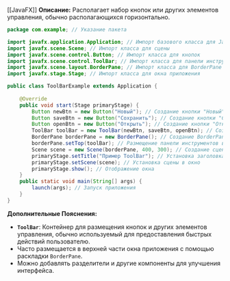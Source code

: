 [[JavaFX]]
**Описание:** Располагает набор кнопок или других элементов управления, обычно располагающихся горизонтально.

```java ignore
package com.example; // Указание пакета

import javafx.application.Application; // Импорт базового класса для JavaFX-приложений
import javafx.scene.Scene; // Импорт класса для сцены
import javafx.scene.control.Button; // Импорт класса для кнопок
import javafx.scene.control.ToolBar; // Импорт класса для панели инструментов
import javafx.scene.layout.BorderPane; // Импорт класса для BorderPane
import javafx.stage.Stage; // Импорт класса для окна приложения

public class ToolBarExample extends Application {
    
    @Override
    public void start(Stage primaryStage) {
        Button newBtn = new Button("Новый"); // Создание кнопки "Новый"
        Button saveBtn = new Button("Сохранить"); // Создание кнопки "Сохранить"
        Button openBtn = new Button("Открыть"); // Создание кнопки "Открыть"
        ToolBar toolBar = new ToolBar(newBtn, saveBtn, openBtn); // Создание панели инструментов с кнопками
        BorderPane borderPane = new BorderPane(); // Создание BorderPane
        borderPane.setTop(toolBar); // Размещение панели инструментов в верхней части
        Scene scene = new Scene(borderPane, 400, 300); // Создание сцены с BorderPane и размером
        primaryStage.setTitle("Пример ToolBar"); // Установка заголовка окна
        primaryStage.setScene(scene); // Установка сцены в окно
        primaryStage.show(); // Отображение окна
    }
    public static void main(String[] args) {
        launch(args); // Запуск приложения
    }
}
```

**Дополнительные Пояснения:**

- **`ToolBar`**: Контейнер для размещения кнопок и других элементов управления, обычно используемый для предоставления быстрых действий пользователю.
- Часто размещается в верхней части окна приложения с помощью раскладки `BorderPane`.
- Можно добавлять разделители и другие компоненты для улучшения интерфейса.